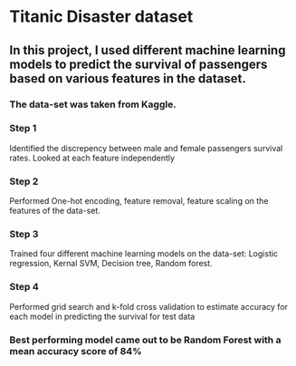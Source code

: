 # Titanic Disaster dataset

## In this project, I used different machine learning models to predict the survival of passengers based on various features in the dataset.

### The data-set was taken from Kaggle.

### Step 1
Identified the discrepency between male and female passengers survival rates. 
Looked at each feature independently 

### Step 2
Performed One-hot encoding, feature removal, feature scaling on the features of the data-set.

### Step 3
Trained four different machine learning models on the data-set: Logistic regression, Kernal SVM, Decision tree, Random forest.

### Step 4
Performed grid search and k-fold cross validation to estimate accuracy for each model in predicting the survival for test data

### Best performing model came out to be Random Forest with a mean accuracy score of 84%
